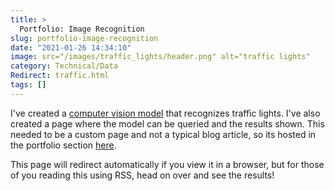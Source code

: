 ```yaml
---
title: >
  Portfolio: Image Recognition
slug: portfolio-image-recognition
date: "2021-01-26 14:34:10"
image: src="/images/traffic_lights/header.png" alt="traffic lights"
category: Technical/Data
Redirect: traffic.html
tags: []
---
```


I've created a [computer vision
model]({filename}/pages/azure-image-recognition-demo.md) that recognizes
traffic lights. I've also created a page where the model can be queried and the
results shown. This needed to be a custom page and not a typical blog article,
so its hosted in the portfolio section
[here]({filename}/pages/azure-image-recognition-demo.md).

This page will redirect automatically if you view it in a browser, but for
those of you reading this using RSS, head on over and see the results!

